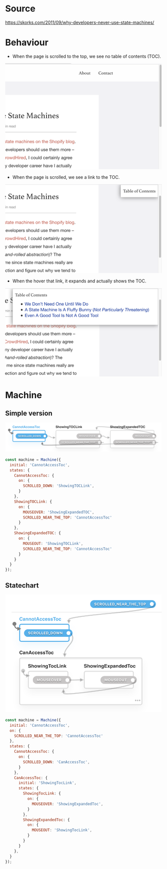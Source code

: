 # Source

<https://skorks.com/2011/09/why-developers-never-use-state-machines/>

# Behaviour

-   When the page is scrolled to the top, we see no table of contents (TOC).

![CannotAccessToc](01_top_no_toc.png)

-   When the page is scrolled, we see a link to the TOC.

![ShowingTOCLink](02_scrolled_toc_link.png)

-   When the hover that link, it expands and actually shows the TOC.

![ShowingExpandedTOC](03_hovered_expaded_toc.png)

# Machine

## Simple version

![Machine](machine.png)

```js
const machine = Machine({
  initial: 'CannotAccessToc',
  states: {
    CannotAccessToc: {
      on: {
        SCROLLED_DOWN: 'ShowingTOCLink',
      }
    },
    ShowingTOCLink: {
      on: {
        MOUSEOVER: 'ShowingExpandedTOC',
        SCROLLED_NEAR_THE_TOP: 'CannotAccessToc'
      }
    },
    ShowingExpandedTOC: {
      on: {
        MOUSEOUT: 'ShowingTOCLink',
        SCROLLED_NEAR_THE_TOP: 'CannotAccessToc'
      }
    }
  }
});
```

## Statechart

![Statechart](statechart.png)

```js
const machine = Machine({
  initial: 'CannotAccessToc',
  on: {
    SCROLLED_NEAR_THE_TOP: 'CannotAccessToc'
  },
  states: {
    CannotAccessToc: {
      on: {
        SCROLLED_DOWN: 'CanAccessToc',
      }
    },
    CanAccessToc: {
      initial: 'ShowingTocLink',
      states: {
        ShowingTocLink: {
          on: {
            MOUSEOVER: 'ShowingExpandedToc',
          }
        },
        ShowingExpandedToc: {
          on: {
            MOUSEOUT: 'ShowingTocLink',
          }
        }
      }
    },
  }
});
```
